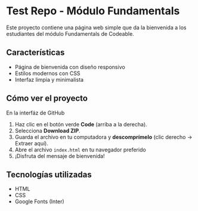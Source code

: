 # Test Repo - Módulo Fundamentals

Este proyecto contiene una página web simple que da la bienvenida a los estudiantes del módulo Fundamentals de Codeable.

## Características

- Página de bienvenida con diseño responsivo
- Estilos modernos con CSS
- Interfaz limpia y minimalista

## Cómo ver el proyecto

En la interfáz de GitHub

1. Haz clic en el botón verde **Code** (arriba a la derecha).
2. Selecciona **Download ZIP**.
3. Guarda el archivo en tu computadora y **descomprímelo** (clic derecho → Extraer aquí).
4. Abre el archivo `index.html` en tu navegador preferido
5. ¡Disfruta del mensaje de bienvenida!

## Tecnologías utilizadas

- HTML
- CSS
- Google Fonts (Inter)
